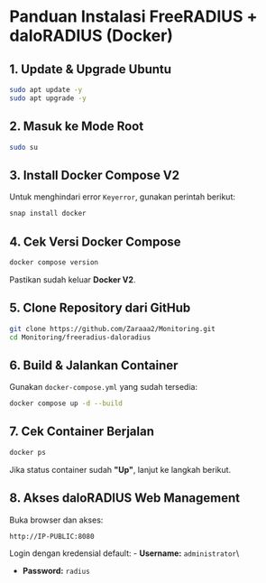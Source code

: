 # Panduan Instalasi FreeRADIUS + daloRADIUS (Docker)

## 1. Update & Upgrade Ubuntu

``` bash
sudo apt update -y
sudo apt upgrade -y
```

## 2. Masuk ke Mode Root

``` bash
sudo su
```

## 3. Install Docker Compose V2

Untuk menghindari error `Keyerror`, gunakan perintah berikut:

``` bash
snap install docker
```

## 4. Cek Versi Docker Compose

``` bash
docker compose version
```

Pastikan sudah keluar **Docker V2**.

## 5. Clone Repository dari GitHub

``` bash
git clone https://github.com/Zaraaa2/Monitoring.git
cd Monitoring/freeradius-daloradius
```

## 6. Build & Jalankan Container

Gunakan `docker-compose.yml` yang sudah tersedia:

``` bash
docker compose up -d --build
```

## 7. Cek Container Berjalan

``` bash
docker ps
```

Jika status container sudah **"Up"**, lanjut ke langkah berikut.

## 8. Akses daloRADIUS Web Management

Buka browser dan akses:

    http://IP-PUBLIC:8080

Login dengan kredensial default: - **Username:** `administrator`\
- **Password:** `radius`
